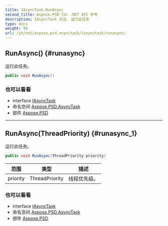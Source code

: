 ```yaml
---
title: IAsyncTask.RunAsync
second_title: Aspose.PSD for .NET API 参考
description: IAsyncTask 方法. 运行此任务
type: docs
weight: 90
url: /zh/net/aspose.psd.asynctask/iasynctask/runasync/
---
```

## RunAsync() {#runasync}

运行此任务。

```csharp
public void RunAsync()
```

### 也可以看看

* interface [IAsyncTask](../)
* 命名空间 [Aspose.PSD.AsyncTask](../../iasynctask/)
* 部件 [Aspose.PSD](../../../)

---

## RunAsync(ThreadPriority) {#runasync_1}

运行此任务。

```csharp
public void RunAsync(ThreadPriority priority)
```

| 范围 | 类型 | 描述 |
| --- | --- | --- |
| priority | ThreadPriority | 线程优先级。 |

### 也可以看看

* interface [IAsyncTask](../)
* 命名空间 [Aspose.PSD.AsyncTask](../../iasynctask/)
* 部件 [Aspose.PSD](../../../)


